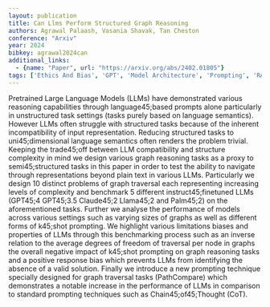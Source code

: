 ```yaml
---
layout: publication
title: Can Llms Perform Structured Graph Reasoning
authors: Agrawal Palaash, Vasania Shavak, Tan Cheston
conference: "Arxiv"
year: 2024
bibkey: agrawal2024can
additional_links:
  - {name: "Paper", url: "https://arxiv.org/abs/2402.01805"}
tags: ['Ethics And Bias', 'GPT', 'Model Architecture', 'Prompting', 'RAG', 'Reinforcement Learning']
---
```

Pretrained Large Language Models (LLMs) have demonstrated various reasoning capabilities through language45;based prompts alone particularly in unstructured task settings (tasks purely based on language semantics). However LLMs often struggle with structured tasks because of the inherent incompatibility of input representation. Reducing structured tasks to uni45;dimensional language semantics often renders the problem trivial. Keeping the trade45;off between LLM compatibility and structure complexity in mind we design various graph reasoning tasks as a proxy to semi45;structured tasks in this paper in order to test the ability to navigate through representations beyond plain text in various LLMs. Particularly we design 10 distinct problems of graph traversal each representing increasing levels of complexity and benchmark 5 different instruct45;finetuned LLMs (GPT45;4 GPT45;3.5 Claude45;2 Llama45;2 and Palm45;2) on the aforementioned tasks. Further we analyse the performance of models across various settings such as varying sizes of graphs as well as different forms of k45;shot prompting. We highlight various limitations biases and properties of LLMs through this benchmarking process such as an inverse relation to the average degrees of freedom of traversal per node in graphs the overall negative impact of k45;shot prompting on graph reasoning tasks and a positive response bias which prevents LLMs from identifying the absence of a valid solution. Finally we introduce a new prompting technique specially designed for graph traversal tasks (PathCompare) which demonstrates a notable increase in the performance of LLMs in comparison to standard prompting techniques such as Chain45;of45;Thought (CoT).
